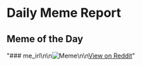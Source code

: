 # Daily Meme Report

## Meme of the Day
"### me_irl\n\n![Meme](https://i.redd.it/hfomzj6v01he1.png)\n\n[View on Reddit](https://redd.it/1ih68vv)"
